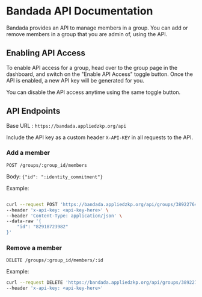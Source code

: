 # Bandada API Documentation

Bandada provides an API to manage members in a group. You can add or remove members in a group that you are admin of, using the API.

## Enabling API Access

To enable API access for a group, head over to the group page in the dashboard, and switch on the "Enable API Access" toggle button. Once the API is enabled, a new API key will be generated for you.

You can disable the API access anytime using the same toggle button.


## API Endpoints

Base URL : `https://bandada.appliedzkp.org/api`

Include the API key as a custom header `X-API-KEY` in all requests to the API.

### Add a member

`POST /groups/:group_id/members`

Body: `{"id": ":identity_commitment"}`

Example:

```bash

curl --request POST 'https://bandada.appliedzkp.org/api/groups/38922764296632428858395574229367/members' \
--header 'x-api-key: <api-key-here>' \
--header 'Content-Type: application/json' \
--data-raw '{
    "id": "82918723982"
}'
```

### Remove a member

`DELETE /groups/:group_id/members/:id`

Example:

```bash
curl --request DELETE 'https://bandada.appliedzkp.org/api/groups/38922764296632428858395574229367/members/82918723982' \
--header 'x-api-key: <api-key-here>'
```